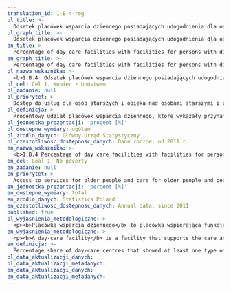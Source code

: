 ```yaml
---
translation_id: 1-B-4-reg
pl_title: >-
  Odsetek placówek wsparcia dziennego posiadających udogodnienia dla osób niepełnosprawnych
pl_graph_title: >-
  Odsetek placówek wsparcia dziennego posiadających udogodnienia dla osób niepełnosprawnych
en_title: >-
  Percentage of day care facilities with facilities for persons with disabilities
en_graph_title: >-
  Percentage of day care facilities with facilities for persons with disabilities
pl_nazwa_wskaznika: >-
  <b>1.B.4  Odsetek placówek wsparcia dziennego posiadających udogodnienia dla osób niepełnosprawnych</b>
pl_cel: Cel 1. Koniec z ubóstwem
pl_zadanie: null
pl_priorytet: >-
  Dostęp do usług dla osób starszych i opieka nad osobami starszymi i z niepełnosprawnościami
pl_definicja: >-
  Procentowy udział placówek wsparcia dziennego, które wykazały przynajmniej jeden rodzaj przystosowania dla osób niepełnosprawnych w ogólnej liczbie placówek wsparcia dziennego.
pl_jednostka_prezentacji: 'procent [%]'
pl_dostepne_wymiary: ogółem
pl_zrodlo_danych: Główny Urząd Statystyczny
pl_czestotliwosc_dostępnosc_danych: Dane roczne; od 2011 r.
en_nazwa_wskaznika: >-
  <b>1.B.4 Percentage of day care facilities with facilities for persons with disabilities</b>
en_cel: Goal 1. No poverty
en_zadanie: null
en_priorytet: >-
  Access to services for older people and care for older people and people with disabilities
en_jednostka_prezentacji: 'percent [%]'
en_dostepne_wymiary: total
en_zrodlo_danych: Statistics Poland
en_czestotliwosc_dostępnosc_danych: Annual data, since 2011
published: true
pl_wyjasnienia_metodologiczne: >-
  <p><b>Placówka wsparcia dziennego</b> to placówka wspierająca funkcje opiekuńcze i wychowawcze rodziny.</p><p>Placówka może być prowadzona w formie:<br />1) opiekuńczej, w tym kół zainteresowań, świetlic, klubów i ognisk wychowawczych, zapewnia dziecku opiekę i wychowanie, pomoc w nauce, organizację czasu wolnego, zabawę i zajęcia sportowe oraz rozwój zainteresowań;<br />2) specjalistycznej - organizuje zajęcia socjoterapeutyczne, terapeutyczne, korekcyjne, kompensacyjne oraz logopedyczne; realizuje indywidualny program korekcyjny, program psychokorekcyjny lub psychoprofilaktyczny w szczególności terapię pedagogiczną, psychologiczną i socjoterapię;<br />3) pracy podwórkowej – realizowanej przez wychowawcę, polegającej na działaniach animacyjnych i socjoterapeutycznych. Placówka wsparcia dziennego może być prowadzona w połączonych formach, tj. łączących zadania placówek opiekuńczych, specjalistycznych i pracy podwórkowej.</p>
en_wyjasnienia_metodologiczne: >-
  <p><b>A day-care facility</b> is a facility that supports the care and educational functions of the family.</p><p>The facility may be run in the form of:<br />1) care, including interest groups, day-care centres, clubs and educational centres, provides care and upbringing, help in learning, organisation of free time, fun and sports activities, and development of interests;<br />2) specialist – organises sociotherapeutic, therapeutic, corrective, compensatory and speech therapy classes; implements an individual corrective programme, psycho-corrective or psycho-prophylactic programme, in particular pedagogical, psychological and socio-therapeutic therapy;<br />3) yard work – carried out by the tutor, consisting of animation and sociotherapeutic activities. A day-care facility may be run in combined forms, i.e. combining the tasks of care facilities, specialist facilities and yard work.</p>
en_definicja: >-
  Percentage share of day-care centres that showed at least one type of adaptation for people with disabilities in the total number of day-care centres.
pl_data_aktualizacji_danych:
pl_data_aktualizacji_metadanych:
en_data_aktualizacji_danych:
en_data_aktualizacji_metadanych:
---
```

